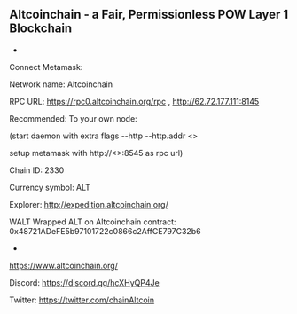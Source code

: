## Altcoinchain - a Fair, Permissionless POW Layer 1 Blockchain

-

Connect Metamask:

Network name: Altcoinchain

RPC URL: https://rpc0.altcoinchain.org/rpc , http://62.72.177.111:8145

Recommended: To your own node: 

(start daemon with extra flags --http --http.addr <<your external ip>>
  
  setup metamask with http://<<your external ip>>:8545 as rpc url)

Chain ID: 2330
  
Currency symbol: ALT

Explorer: http://expedition.altcoinchain.org/

WALT Wrapped ALT on Altcoinchain contract:  0x48721ADeFE5b97101722c0866c2AffCE797C32b6
  
-
  
https://www.altcoinchain.org/
  
Discord: https://discord.gg/hcXHyQP4Je
  
Twitter: https://twitter.com/chainAltcoin

<!--

**Here are some ideas to get you started:**

🙋‍♀️ A short introduction - what is your organization all about?
🌈 Contribution guidelines - how can the community get involved?
👩‍💻 Useful resources - where can the community find your docs? Is there anything else the community should know?
🍿 Fun facts - what does your team eat for breakfast?
🧙 Remember, you can do mighty things with the power of [Markdown](https://docs.github.com/github/writing-on-github/getting-started-with-writing-and-formatting-on-github/basic-writing-and-formatting-syntax)
-->
 

